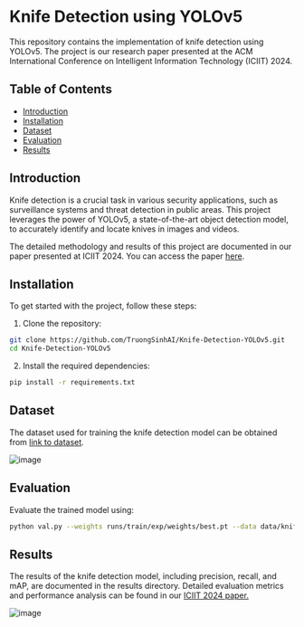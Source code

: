 # Knife Detection using YOLOv5

This repository contains the implementation of knife detection using YOLOv5. The project is our research paper presented at the ACM International Conference on Intelligent Information Technology (ICIIT) 2024.

## Table of Contents

- [Introduction](#introduction)
- [Installation](#installation)
- [Dataset](#dataset)
- [Evaluation](#evaluation)
- [Results](#results)

## Introduction

Knife detection is a crucial task in various security applications, such as surveillance systems and threat detection in public areas. This project leverages the power of YOLOv5, a state-of-the-art object detection model, to accurately identify and locate knives in images and videos.

The detailed methodology and results of this project are documented in our paper presented at ICIIT 2024. You can access the paper [here]([https://camps.aptaracorp.com/ACM_PMS/PMS/ACM/ICIIT2024/2/2e3f4117-f0c8-11ee-8182-16bb50361d1f/OUT/iciit2024-2.html#bib11](https://dl.acm.org/doi/10.1145/3654522.3654524)).

## Installation

To get started with the project, follow these steps:

1. Clone the repository:

```bash
git clone https://github.com/TruongSinhAI/Knife-Detection-YOLOv5.git
cd Knife-Detection-YOLOv5
```
2. Install the required dependencies:
```bash
pip install -r requirements.txt
```
## Dataset
The dataset used for training the knife detection model can be obtained from [link to dataset](https://github.com/ari-dasci/OD-WeaponDetection/tree/master/Knife_detection).

![image](https://github.com/user-attachments/assets/a3679c4d-adc8-42da-aeba-db7e84e98174)

## Evaluation
Evaluate the trained model using:

```bash
python val.py --weights runs/train/exp/weights/best.pt --data data/knife.yaml --img 640
```

## Results
The results of the knife detection model, including precision, recall, and mAP, are documented in the results directory. Detailed evaluation metrics and performance analysis can be found in our [ICIIT 2024 paper.]([https://camps.aptaracorp.com/ACM_PMS/PMS/ACM/ICIIT2024/2/2e3f4117-f0c8-11ee-8182-16bb50361d1f/OUT/iciit2024-2.html#bib11](https://dl.acm.org/doi/10.1145/3654522.3654524))

![image](https://github.com/user-attachments/assets/d098e7f4-b295-48b7-9481-398b09187bdd)



